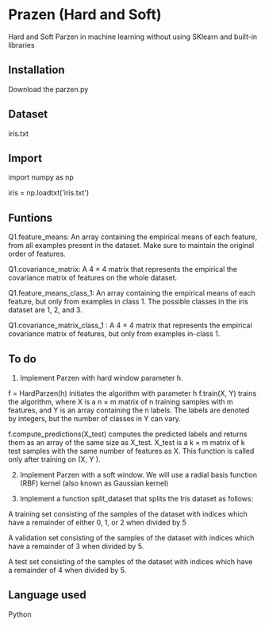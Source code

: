 # Prazen (Hard and Soft)

Hard and Soft Parzen in machine learning without using SKlearn and built-in libraries 

## Installation
Download the parzen.py

## Dataset
iris.txt

## Import
import numpy as np

iris = np.loadtxt('iris.txt')

## Funtions

Q1.feature_means: An array containing the empirical means of
each feature, from all examples present in the dataset. Make sure
to maintain the original order of features.

Q1.covariance_matrix: A  4 × 4 matrix that represents the empirical
the covariance matrix of features on the whole dataset.

Q1.feature_means_class_1: An array containing the empirical
means of each feature, but only from examples in class 1. The
possible classes in the iris dataset are 1, 2, and 3.

Q1.covariance_matrix_class_1 : A 4 × 4 matrix that represents
the empirical covariance matrix of features, but only from examples
in-class 1.

## To do 

1) Implement Parzen with hard window parameter h.

f = HardParzen(h) initiates the algorithm with parameter h
f.train(X, Y) trains the algorithm, where X is a n × m matrix of n
training samples with m features, and Y is an array containing the n
labels. The labels are denoted by integers, but the number of classes
in Y can vary.


f.compute_predictions(X_test) computes the predicted labels and
returns them as an array of the same size as X_test. X_test is a k × m
matrix of k test samples with the same number of features as X. This
function is called only after training on (X, Y ).

2) Implement Parzen with a soft window.
We will use a radial basis function (RBF) kernel (also known as Gaussian kernel)


3) Implement a function split_dataset that splits the Iris
dataset as follows:

A training set consisting of the samples of the dataset with indices
which have a remainder of either 0, 1, or 2 when divided by 5

A validation set consisting of the samples of the dataset with
indices which have a remainder of 3 when divided by 5.

A test set consisting of the samples of the dataset with indices
which have a remainder of 4 when divided by 5.



## Language used
Python

